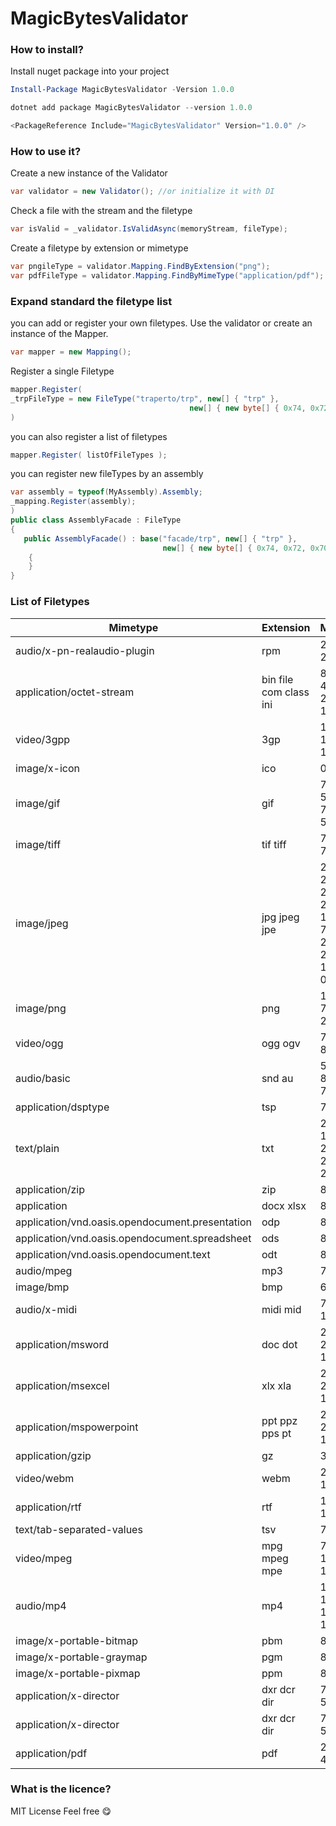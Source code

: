 ﻿# MagicBytesValidator

### How to install?

Install nuget package into your project

```powershell
Install-Package MagicBytesValidator -Version 1.0.0
```

```powershell
dotnet add package MagicBytesValidator --version 1.0.0
```

```powershell
<PackageReference Include="MagicBytesValidator" Version="1.0.0" />
```

### How to use it?

Create a new instance of the Validator

```c#
var validator = new Validator(); //or initialize it with DI
```

Check a file with the stream and the filetype

```c#
var isValid = _validator.IsValidAsync(memoryStream, fileType);
```

Create a filetype by extension or mimetype

```c#
var pngileType = validator.Mapping.FindByExtension("png");
var pdfFileType = validator.Mapping.FindByMimeType("application/pdf");
```

### Expand standard the filetype list

you can add or register your own filetypes. Use the validator or create an instance of the Mapper.

```c#
var mapper = new Mapping();
```

Register a single Filetype

```c#
mapper.Register(
_trpFileType = new FileType("traperto/trp", new[] { "trp" },
                                        new[] { new byte[] { 0x74, 0x72, 0x61, 0x70, 0x65, 0x72, 0x74, 0x6f } });
)
```

you can also register a list of filetypes

```c#
mapper.Register( listOfFileTypes );
```

you can register new fileTypes by an assembly

```c#
var assembly = typeof(MyAssembly).Assembly;
_mapping.Register(assembly);
)
public class AssemblyFacade : FileType
{
   public AssemblyFacade() : base("facade/trp", new[] { "trp" },
                                  new[] { new byte[] { 0x74, 0x72, 0x70 } })
    {
    }
}
```

### List of Filetypes

| Mimetype                                        | Extension              | Magicbytes                                                                       |
|-------------------------------------------------|------------------------|----------------------------------------------------------------------------------|
| audio/x-pn-realaudio-plugin                     | rpm                    | 237 171 238 219                                                                  |
| application/octet-stream                        | bin file com class ini | 83 80 48 49 201 202 254 186 190                                                  |
| video/3gpp                                      | 3gp                    | 102 116 121 112 51 103                                                           |
| image/x-icon                                    | ico                    | 0 0 1 0                                                                          |
| image/gif                                       | gif                    | 71 73 70 56 55 97 71 73 70 56 57 97                                              |
| image/tiff                                      | tif tiff               | 73 73 42 0 77 77 0 42                                                            |
| image/jpeg                                      | jpg jpeg jpe           | 255 216 255 219 255 216 255 224 0 16 74 70 73 70 0 1 255 216 255 238 105 102 0 0 |
| image/png                                       | png                    | 137 80 78 71 13 10 26 10                                                         |
| video/ogg                                       | ogg ogv                | 79 103 103 83                                                                    |
| audio/basic                                     | snd au                 | 56 83 86 88 65 73 70 70                                                          |
| application/dsptype                             | tsp                    | 77 90                                                                            |
| text/plain                                      | txt                    | 239 187 191 255 254 254 255 255 254 0 0                                          |
| application/zip                                 | zip                    | 80 75 3 4                                                                        |
| application                                     | docx xlsx              | 80 75 7 8                                                                        |
| application/vnd.oasis.opendocument.presentation | odp                    | 80 75 7 8                                                                        |
| application/vnd.oasis.opendocument.spreadsheet  | ods                    | 80 75 7 8                                                                        |
| application/vnd.oasis.opendocument.text         | odt                    | 80 75 7 8                                                                        |
| audio/mpeg                                      | mp3                    | 73 68 51                                                                         |
| image/bmp                                       | bmp                    | 66 77                                                                            |
| audio/x-midi                                    | midi mid               | 77 84 104 100                                                                    |
| application/msword                              | doc dot                | 208 207 17 224 161 177 26 255                                                    |
| application/msexcel                             | xlx xla                | 208 207 17 224 161 177 26 255                                                    |
| application/mspowerpoint                        | ppt ppz pps pt         | 208 207 17 224 161 177 26 225                                                    |
| application/gzip                                | gz                     | 31 139                                                                           |
| video/webm                                      | webm                   | 26 69 223 163                                                                    |
| application/rtf                                 | rtf                    | 123 92 114 116 102 49                                                            |
| text/tab-separated-values                       | tsv                    | 71                                                                               |
| video/mpeg                                      | mpg mpeg mpe           | 71 0 0 1 186 0 0 1 179                                                           |
| audio/mp4                                       | mp4                    | 102 116 121 112 105 115 111 109                                                  |
| image/x-portable-bitmap                         | pbm                    | 80 49 10                                                                         |
| image/x-portable-graymap                        | pgm                    | 80 50 10                                                                         |
| image/x-portable-pixmap                         | ppm                    | 80 51 10                                                                         |
| application/x-director                          | dxr dcr dir            | 77 86 57 51                                                                      |
| application/x-director                          | dxr dcr dir            | 77 86 57 51                                                                      |
| application/pdf                                 | pdf                    | 25 50 44 46                                                                      |

### What is the licence?

MIT License Feel free :yum:
